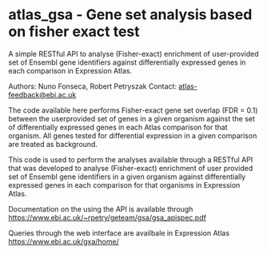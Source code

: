 # atlas_gsa - Gene set analysis based on fisher exact test

A simple RESTful API to analyse (Fisher-exact) enrichment of user-provided set of Ensembl gene identifiers against differentially expressed genes in each comparison in Expression Atlas. 

Authors: Nuno Fonseca, Robert Petryszak Contact: atlas-feedback@ebi.ac.uk 

The code available here performs Fisher-exact gene set overlap (FDR = 0.1) between the userprovided set of genes in a given organism against the set of differentially expressed genes in each Atlas comparison for that organism. All genes tested for differential expression in a given comparison are treated as background. 


This code is used to perform the analyses available through a RESTful API that was developed to analyse (Fisher-exact) enrichment of user provided set of Ensembl gene identifiers in a given organism against differentially expressed genes in each comparison for that organisms in Expression Atlas.

Documentation on the using the API is available through https://www.ebi.ac.uk/~rpetry/geteam/gsa/gsa_apispec.pdf

Queries through the web interface are availbale in Expression Atlas https://www.ebi.ac.uk/gxa/home/

